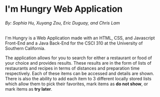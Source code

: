 # I'm Hungry Web Application
###### By: Sophia Hu, Xuyang Zou, Eric Duguay, and Chris Lam


I'm Hungry is a Web Application made with an HTML, CSS, and Javascript Front-End and a Java Back-End for the CSCI 310 at the University of Southern California.

The application allows for you to search for either a restaurant or food of your choice and provides results. These results are in the form of lists of restaurants and recipes in terms of distances and preparation time respectively. Each of these items can be accessed and details are shown. There is also the ability to add each item to 3 different locally stored lists which allow them to pick their favorites, mark items as **do not show**, or mark items as **try later**.  
